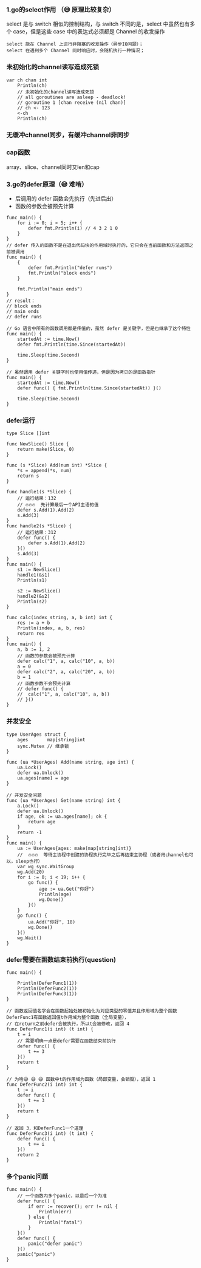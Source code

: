 ### 1.go的select作用 （😅 原理比较复杂）

select 是与 switch 相似的控制结构，与 switch 不同的是，select 中虽然也有多个 case，但是这些 case 中的表达式必须都是 Channel 的收发操作

    select 能在 Channel 上进行非阻塞的收发操作（异步IO问题）；
    select 在遇到多个 Channel 同时响应时，会随机执行一种情况；



### 未初始化的channel读写造成死锁

```golang
var ch chan int
	Println(ch)
	// 未初始化的channel读写造成死锁
	// all goroutines are asleep - deadlock!
	// goroutine 1 [chan receive (nil chan)]
	// ch <- 123
	<-ch
	Println(ch)
```

### 无缓冲channel同步，有缓冲channel非同步

### cap函数

array、slice、channel同时又len和cap

### 3.go的defer原理（😅 难啃）

- 后调用的 defer 函数会先执行（先进后出）
- 函数的参数会被预先计算

```golang
func main() {
	for i := 0; i < 5; i++ {
		defer fmt.Println(i) // 4 3 2 1 0
	}
}
// defer 传入的函数不是在退出代码块的作用域时执行的，它只会在当前函数和方法返回之前被调用
func main() {
    {
        defer fmt.Println("defer runs")
        fmt.Println("block ends")
    }
    
    fmt.Println("main ends")
}
// result：
// block ends
// main ends
// defer runs

// Go 语言中所有的函数调用都是传值的，虽然 defer 是关键字，但是也继承了这个特性
func main() {
	startedAt := time.Now()
	defer fmt.Println(time.Since(startedAt))
	
	time.Sleep(time.Second)
}

// 虽然调用 defer 关键字时也使用值传递，但是因为拷贝的是函数指针
func main() {
	startedAt := time.Now()
	defer func() { fmt.Println(time.Since(startedAt)) }()
	
	time.Sleep(time.Second)
}
```

### defer运行

```golang
type Slice []int

func NewSlice() Slice {
	return make(Slice, 0)
}

func (s *Slice) Add(num int) *Slice {
	*s = append(*s, num)
	return s
}

func handle1(s *Slice) {
	// 运行结果：132
	// 🔥🔥🔥  先计算最后一个API主语的值
	defer s.Add(1).Add(2)
	s.Add(3)
}
func handle2(s *Slice) {
	// 运行结果：312
	defer func() {
		defer s.Add(1).Add(2)
	}()
	s.Add(3)
}
func main() {
	s1 := NewSlice()
	handle1(&s1)
    Println(s1)
    
	s2 := NewSlice()
	handle2(&s2)
	Println(s2)
}
```

```golang
func calc(index string, a, b int) int {
	res := a + b
	Println(index, a, b, res)
	return res
}
func main() {
	a, b := 1, 2
	// 函数的参数会被预先计算
	defer calc("1", a, calc("10", a, b))
	a = 0
	defer calc("2", a, calc("20", a, b))
	b = 1
	// 函数参数不会预先计算
	// defer func() {
	// 	calc("1", a, calc("10", a, b))
	// }()
}
```

### 并发安全

```golang
type UserAges struct {
	ages       map[string]int
	sync.Mutex // 继承锁
}

func (ua *UserAges) Add(name string, age int) {
	ua.Lock()
	defer ua.Unlock()
	ua.ages[name] = age
}

// 并发安全问题
func (ua *UserAges) Get(name string) int {
	a.Lock()
	defer ua.Unlock()
	if age, ok := ua.ages[name]; ok {
		return age
	}
	return -1
}
func main() {
	ua := UserAges{ages: make(map[string]int)}
	//  🔥🔥🔥  等待主协程中创建的协程执行完毕之后再结束主协程（或者用channel也可以，sleep也行）
	var wg sync.WaitGroup
	wg.Add(20)
	for i := 0; i < 19; i++ {
		go func() {
			age := ua.Get("你好")
			Println(age)
			wg.Done()
		}()
	}
	go func() {
		ua.Add("你好", 18)
		wg.Done()
	}()
	wg.Wait()
}
```


### defer需要在函数结束前执行(question)

```golang
func main() {

	Println(DeferFunc1(1))
	Println(DeferFunc2(1))
	Println(DeferFunc3(1))
}

// 函数返回值名字会在函数起始处被初始化为对应类型的零值并且作用域为整个函数 DeferFunc1有函数返回值t作用域为整个函数（全局变量），
// 在return之前defer会被执行，所以t会被修改，返回 4
func DeferFunc1(i int) (t int) {
	t = i
	// 需要明确一点是defer需要在函数结束前执行
	defer func() {
		t += 3
	}()
	return t
}

// 为啥😅 😅 😅 函数中t的作用域为函数（局部变量，会销毁），返回 1
func DeferFunc2(i int) int {
	t := i
	defer func() {
		t += 3
	}()
	return t
}

// 返回 3，和DeferFunc1一个道理
func DeferFunc3(i int) (t int) {
	defer func() {
		t += i
	}()
	return 2
}
```

### 多个panic问题

```golang
func main() {
	// 一个函数内多个panic，以最后一个为准
	defer func() {
		if err := recover(); err != nil {
			Println(err)
		} else {
			Println("fatal")
		}
	}()
	defer func() {
		panic("defer panic")
	}()
	panic("panic")
}
```